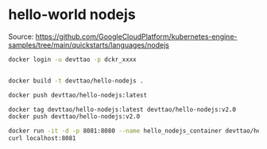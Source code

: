 # hello-world nodejs

Source: https://github.com/GoogleCloudPlatform/kubernetes-engine-samples/tree/main/quickstarts/languages/nodejs

```bash
docker login -u devttao -p dckr_xxxx


docker build -t devttao/hello-nodejs .

docker push devttao/hello-nodejs:latest

docker tag devttao/hello-nodejs:latest devttao/hello-nodejs:v2.0
docker push devttao/hello-nodejs:v2.0

docker run -it -d -p 8081:8080 --name hello_nodejs_container devttao/hello-nodejs:v2.0
curl localhost:8081
```